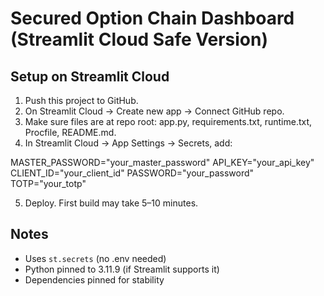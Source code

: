 # Secured Option Chain Dashboard (Streamlit Cloud Safe Version)

## Setup on Streamlit Cloud
1. Push this project to GitHub.
2. On Streamlit Cloud → Create new app → Connect GitHub repo.
3. Make sure files are at repo root: app.py, requirements.txt, runtime.txt, Procfile, README.md.
4. In Streamlit Cloud → App Settings → Secrets, add:

MASTER_PASSWORD="your_master_password"
API_KEY="your_api_key"
CLIENT_ID="your_client_id"
PASSWORD="your_password"
TOTP="your_totp"

5. Deploy. First build may take 5–10 minutes.

## Notes
- Uses `st.secrets` (no .env needed)
- Python pinned to 3.11.9 (if Streamlit supports it)
- Dependencies pinned for stability
